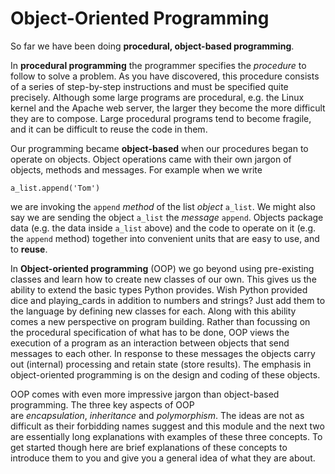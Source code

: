 # Object-Oriented Programming

So far we have been doing **procedural, object-based programming**.

In **procedural programming** the programmer specifies
the *procedure* to follow to solve a problem. As you have discovered,
this procedure consists of a series of step-by-step instructions and
must be specified quite precisely. Although some large programs are
procedural, e.g. the Linux kernel and the Apache web server, the larger
they become the more difficult they are to compose. Large procedural
programs tend to become fragile, and it can be difficult to reuse the
code in them.

Our programming became **object-based** when our procedures began to
operate on objects. Object operations came with their own jargon of
objects, methods and messages. For example when we write

    a_list.append('Tom')

we are invoking the `append` *method* of the list *object* `a_list`. We
might also say we are sending the
object `a_list` the *message* `append`. Objects package data (e.g. the
data inside `a_list` above) and the code to operate on it (e.g.
the `append` method) together into convenient units that are easy to
use, and to **reuse**.

In **Object-oriented programming** (OOP) we go beyond using pre-existing
classes and learn how to create new classes of our own. This gives us
the ability to extend the basic types Python provides. Wish Python
provided dice and playing_cards in addition to numbers and strings? Just
add them to the language by defining new classes for each. Along with
this ability comes a new perspective on program building. Rather than
focussing on the procedural specification of what has to be done, OOP
views the execution of a program as an interaction between objects that
send messages to each other. In response to these messages the objects
carry out (internal) processing and retain state (store results). The
emphasis in object-oriented programming is on the design and coding of
these objects.

OOP comes with even more impressive jargon than object-based
programming. The three key aspects of OOP
are *encapsulation*, *inheritance* and *polymorphism*. The ideas are not
as difficult as their forbidding names suggest and this module and the
next two are essentially long explanations with examples of these three
concepts. To get started though here are brief explanations of these
concepts to introduce them to you and give you a general idea of what
they are about.
